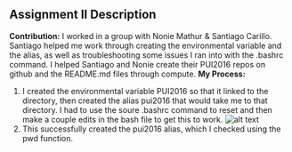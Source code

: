 ## Assignment II Description
**Contribution:** I worked in a group with Nonie Mathur & Santiago Carillo. Santiago helped me work through creating the environmental variable and the alias, as well as troubleshooting some issues I ran into with the .bashrc command. I helped Santiago and Nonie create their PUI2016 repos on github and the README.md files through compute. 
**My Process:** 
1. I created the environmental variable PUI2016 so that it linked to the directory, then created the alias pui2016 that would take me to that directory. I had to use the soure .bashrc command to reset and then make a couple edits in the bash file to get this to work.
![alt text](https://github.com/lgladson/PUI2016_lag552/blob/master/HW1_lag552/bash%20screenshot.PNG ".bashrc file screenshot")
2. This successfully created the pui2016 alias, which I checked using the pwd function.
